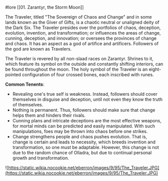  #lore [[01. Zarantyr, the Storm Moon]]

The Traveler, titled "The Sovereign of Chaos and Change" and in some lands known as the Giver of Gifts, is a chaotic neutral or unaligned deity of the Dark Six. The Traveler presides over the portfolios of chaos, deception, evolution, invention, and transformation; or influences the areas of change, cunning, deception, and innovation; or oversees the provinces of change and chaos. It has an aspect as a god of artifice and artificers. Followers of the god are known as Travelers.

The Traveler is revered by all non-slaad races on Zarantyr. Shrines to it, which feature its symbol on the outside and constantly shifting interiors, can be found throughout the moon. The holy symbol of the Traveler is an eight-pointed configuration of four crossed bones, each inscribed with runes.

**Common Tenents**:

- Revealing one's true self is weakness. Instead, followers should cover themselves in disguise and deception, until not even they know the truth of themselves.
- Nothing is permanent. Thus, followers should make sure that change helps them and hinders their rivals.
- Cunning plans and intricate deceptions are the most effective weapons, for mortal minds can be predicted and easily manipulated. With such manipulations, foes may be thrown into chaos before one strikes.
- Change strengthens people and chaos pushes evolution. That is, change is certain and leads to necessity, which breeds invention and transformation, so one must be adaptable. However, this change is not due to the random chance of Olladra, but due to continual personal growth and transformation.

![https://static.wikia.nocookie.net/eberron/images/9/95/The_Traveler.JPG](https://static.wikia.nocookie.net/eberron/images/9/95/The_Traveler.JPG)